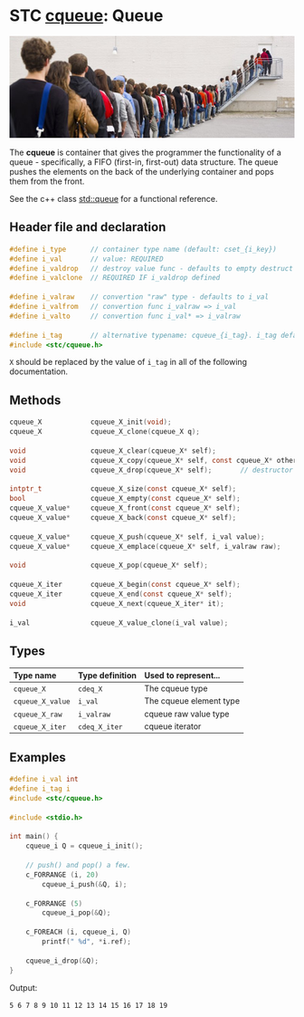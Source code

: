 # STC [cqueue](../include/stc/cqueue.h): Queue
![Queue](pics/queue.jpg)

The **cqueue** is container that gives the programmer the functionality of a queue - specifically, a FIFO (first-in, first-out) data structure. The queue pushes the elements on the back of the underlying container and pops them from the front.

See the c++ class [std::queue](https://en.cppreference.com/w/cpp/container/queue) for a functional reference.

## Header file and declaration
```c
#define i_type      // container type name (default: cset_{i_key})
#define i_val       // value: REQUIRED
#define i_valdrop   // destroy value func - defaults to empty destruct
#define i_valclone  // REQUIRED IF i_valdrop defined

#define i_valraw    // convertion "raw" type - defaults to i_val
#define i_valfrom   // convertion func i_valraw => i_val
#define i_valto     // convertion func i_val* => i_valraw

#define i_tag       // alternative typename: cqueue_{i_tag}. i_tag defaults to i_val
#include <stc/cqueue.h>
```
`X` should be replaced by the value of `i_tag` in all of the following documentation.


## Methods

```c
cqueue_X            cqueue_X_init(void);
cqueue_X            cqueue_X_clone(cqueue_X q);

void                cqueue_X_clear(cqueue_X* self);
void                cqueue_X_copy(cqueue_X* self, const cqueue_X* other);
void                cqueue_X_drop(cqueue_X* self);       // destructor

intptr_t            cqueue_X_size(const cqueue_X* self);
bool                cqueue_X_empty(const cqueue_X* self);
cqueue_X_value*     cqueue_X_front(const cqueue_X* self);
cqueue_X_value*     cqueue_X_back(const cqueue_X* self);

cqueue_X_value*     cqueue_X_push(cqueue_X* self, i_val value);
cqueue_X_value*     cqueue_X_emplace(cqueue_X* self, i_valraw raw);

void                cqueue_X_pop(cqueue_X* self);

cqueue_X_iter       cqueue_X_begin(const cqueue_X* self);
cqueue_X_iter       cqueue_X_end(const cqueue_X* self);
void                cqueue_X_next(cqueue_X_iter* it);

i_val               cqueue_X_value_clone(i_val value);
```

## Types

| Type name           | Type definition      | Used to represent...     |
|:--------------------|:---------------------|:-------------------------|
| `cqueue_X`          | `cdeq_X`             | The cqueue type          |
| `cqueue_X_value`    | `i_val`              | The cqueue element type  |
| `cqueue_X_raw`      | `i_valraw`           | cqueue raw value type    |
| `cqueue_X_iter`     | `cdeq_X_iter`        | cqueue iterator          |

## Examples
```c
#define i_val int
#define i_tag i
#include <stc/cqueue.h>

#include <stdio.h>

int main() {
    cqueue_i Q = cqueue_i_init();

    // push() and pop() a few.
    c_FORRANGE (i, 20)
        cqueue_i_push(&Q, i);

    c_FORRANGE (5)
        cqueue_i_pop(&Q);

    c_FOREACH (i, cqueue_i, Q)
        printf(" %d", *i.ref);

    cqueue_i_drop(&Q);
}
```
Output:
```
5 6 7 8 9 10 11 12 13 14 15 16 17 18 19
```
